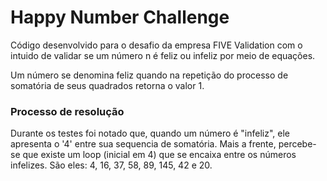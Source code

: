 <h1>Happy Number Challenge</h1>
<p>Código desenvolvido para o desafio da empresa FIVE Validation com o intuido de validar se um número n é feliz ou infeliz por meio de equações.</p>

<p>Um número se denomina feliz quando na repetição do processo de somatória de seus quadrados retorna o valor 1.</p>

<h3>Processo de resolução</h3>
<p>Durante os testes foi notado que, quando um número é "infeliz", ele apresenta o '4' entre sua sequencia de somatória.
Mais a frente, percebe-se que existe um loop (inicial em 4) que se encaixa entre os números infelizes. São eles: 4, 16, 37, 58, 89, 145, 42 e 20.</p>
